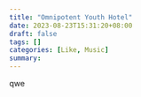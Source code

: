 ```yaml
---
title: "Omnipotent Youth Hotel"
date: 2023-08-23T15:31:20+08:00
draft: false
tags: []
categories: [Like, Music]
summary: 
---
```

qwe